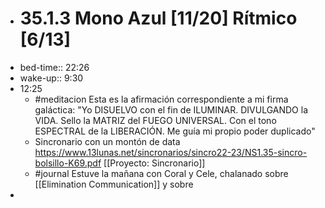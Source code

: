 - # 35.1.3 Mono Azul [11/20] Rítmico [6/13]
- bed-time:: 22:26
- wake-up:: 9:30
- 12:25
	- #meditacion Esta es la afirmación correspondiente a mi firma galáctica: "Yo DISUELVO con el fin de ILUMINAR. DIVULGANDO la VIDA. Sello la MATRIZ del FUEGO UNIVERSAL. Con el tono ESPECTRAL de la LIBERACIÓN. Me guía mi propio poder duplicado"
	- Sincronario con un montón de data https://www.13lunas.net/sincronarios/sincro22-23/NS1.35-sincro-bolsillo-K69.pdf [[Proyecto: Sincronario]]
	- #journal Estuve la mañana con Coral y Cele, chalanado sobre [[Elimination Communication]] y sobre
-